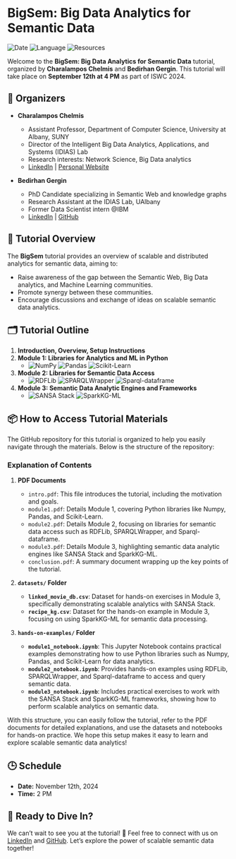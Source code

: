 # BigSem: Big Data Analytics for Semantic Data

![Date](https://img.shields.io/badge/Date-November%2012th%2C%202024-blue)
![Language](https://img.shields.io/badge/Language-Python-blueviolet)
![Resources](https://img.shields.io/badge/Resources-GitHub-lightgrey)

Welcome to the **BigSem: Big Data Analytics for Semantic Data** tutorial, organized by **Charalampos Chelmis** and **Bedirhan Gergin**. This tutorial will take place on **September 12th at 4 PM** as part of ISWC 2024.

## 📢 Organizers

- **Charalampos Chelmis**
  - Assistant Professor, Department of Computer Science, University at Albany, SUNY
  - Director of the Intelligent Big Data Analytics, Applications, and Systems (IDIAS) Lab
  - Research interests: Network Science, Big Data analytics
  - [LinkedIn](https://www.linkedin.com/in/chelmischaralampos/) | [Personal Website](https://www.cs.albany.edu/~cchelmis/)

- **Bedirhan Gergin**
  - PhD Candidate specializing in Semantic Web and knowledge graphs
  - Research Assistant at the IDIAS Lab, UAlbany
  - Former Data Scientist intern @IBM
  - [LinkedIn](http://www.linkedin.com/in/bedirhangergin) | [GitHub](https://github.com/bedirhangergin/bedirhangergin)

## 🎯 Tutorial Overview
The **BigSem** tutorial provides an overview of scalable and distributed analytics for semantic data, aiming to:

- Raise awareness of the gap between the Semantic Web, Big Data analytics, and Machine Learning communities.
- Promote synergy between these communities.
- Encourage discussions and exchange of ideas on scalable semantic data analytics.

## 🗂️ Tutorial Outline
1. **Introduction, Overview, Setup Instructions**
2. **Module 1: Libraries for Analytics and ML in Python**
   - ![NumPy](https://img.shields.io/badge/NumPy-013243?style=flat&logo=numpy&logoColor=white) ![Pandas](https://img.shields.io/badge/Pandas-150458?style=flat&logo=pandas&logoColor=white) ![Scikit-Learn](https://img.shields.io/badge/Scikit--Learn-F7931E?style=flat&logo=scikit-learn&logoColor=white)
3. **Module 2: Libraries for Semantic Data Access**
   - ![RDFLib](https://img.shields.io/badge/RDFLib-004466?style=flat&logo=semantic-web&logoColor=white) ![SPARQLWrapper](https://img.shields.io/badge/SPARQLWrapper-0A66C2?style=flat&logo=sparql&logoColor=white) ![Sparql-dataframe](https://img.shields.io/badge/Sparql--DataFrame-00BFFF?style=flat&logo=data&logoColor=white)
4. **Module 3: Semantic Data Analytic Engines and Frameworks**
   - ![SANSA Stack](https://img.shields.io/badge/SANSA--Stack-FFA500?style=flat&logo=apache-spark&logoColor=white) ![SparkKG-ML](https://img.shields.io/badge/SparkKG--ML-FF5722?style=flat&logo=big-data&logoColor=white)

## 📦 How to Access Tutorial Materials

The GitHub repository for this tutorial is organized to help you easily navigate through the materials. Below is the structure of the repository:

### Explanation of Contents

1. **PDF Documents**
   - `intro.pdf`: This file introduces the tutorial, including the motivation and goals.
   - `module1.pdf`: Details Module 1, covering Python libraries like Numpy, Pandas, and Scikit-Learn.
   - `module2.pdf`: Details Module 2, focusing on libraries for semantic data access such as RDFLib, SPARQLWrapper, and Sparql-dataframe.
   - `module3.pdf`: Details Module 3, highlighting semantic data analytic engines like SANSA Stack and SparkKG-ML.
   - `conclusion.pdf`: A summary document wrapping up the key points of the tutorial.

2. **`datasets/` Folder**
   - **`linked_movie_db.csv`**: Dataset for hands-on exercises in Module 3, specifically demonstrating scalable analytics with SANSA Stack.
   - **`recipe_kg.csv`**: Dataset for the hands-on example in Module 3, focusing on using SparkKG-ML for semantic data processing.

3. **`hands-on-examples/` Folder**
   - **`module1_notebook.ipynb`**: This Jupyter Notebook contains practical examples demonstrating how to use Python libraries such as Numpy, Pandas, and Scikit-Learn for data analytics.
   - **`module2_notebook.ipynb`**: Provides hands-on examples using RDFLib, SPARQLWrapper, and Sparql-dataframe to access and query semantic data.
   - **`module3_notebook.ipynb`**: Includes practical exercises to work with the SANSA Stack and SparkKG-ML frameworks, showing how to perform scalable analytics on semantic data.

With this structure, you can easily follow the tutorial, refer to the PDF documents for detailed explanations, and use the datasets and notebooks for hands-on practice. We hope this setup makes it easy to learn and explore scalable semantic data analytics!

## 🕒 Schedule

- **Date:** November 12th, 2024
- **Time:** 2 PM 

## 🎉 Ready to Dive In?

We can’t wait to see you at the tutorial! 🚀 Feel free to connect with us on [LinkedIn](https://www.linkedin.com) and [GitHub](https://github.com). Let’s explore the power of scalable semantic data together!
